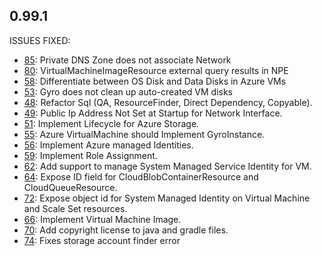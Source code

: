 ## 0.99.1

ISSUES FIXED:

* [85](https://github.com/perfectsense/gyro-azure-provider/issues/85): Private DNS Zone does not associate Network
* [80](https://github.com/perfectsense/gyro-azure-provider/issues/80): VirtualMachineImageResource external query results in NPE
* [58](https://github.com/perfectsense/gyro-azure-provider/issues/58): Differentiate between OS Disk and Data Disks in Azure VMs
* [53](https://github.com/perfectsense/gyro-azure-provider/issues/53): Gyro does not clean up auto-created VM disks
* [48](https://github.com/perfectsense/gyro-azure-provider/issues/48): Refactor Sql (QA, ResourceFinder, Direct Dependency, Copyable).
* [49](https://github.com/perfectsense/gyro-azure-provider/issues/49): Public Ip Address Not Set at Startup for Network Interface.
* [51](https://github.com/perfectsense/gyro-azure-provider/issues/51): Implement Lifecycle for Azure Storage.
* [55](https://github.com/perfectsense/gyro-azure-provider/issues/55): Azure VirtualMachine should Implement GyroInstance.
* [56](https://github.com/perfectsense/gyro-azure-provider/issues/56): Implement Azure managed Identities.
* [59](https://github.com/perfectsense/gyro-azure-provider/issues/59): Implement Role Assignment.
* [62](https://github.com/perfectsense/gyro-azure-provider/issues/62): Add support to manage System Managed Service Identity for VM.
* [64](https://github.com/perfectsense/gyro-azure-provider/issues/64): Expose ID field for CloudBlobContainerResource and CloudQueueResource.
* [72](https://github.com/perfectsense/gyro-azure-provider/issues/72): Expose object id for System Managed Identity on Virtual Machine and Scale Set resources.
* [66](https://github.com/perfectsense/gyro-azure-provider/issues/66): Implement Virtual Machine Image.
* [70](https://github.com/perfectsense/gyro-azure-provider/issues/70): Add copyright license to java and gradle files.
* [74](https://github.com/perfectsense/gyro-azure-provider/issues/70): Fixes storage account finder error
